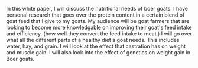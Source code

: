 In this white paper, I will discuss the nutritional needs of boer goats. I have personal research that goes over the protein content in a certain blend of goat feed that I give to my goats. My audience will be goat farmers that are looking to become more knowledgable on improving their goat's feed intake and efficiency. (how well they convert the feed intake to meat.) I will go over what all the different parts of a healthy diet a goat needs. This includes water, hay, and grain. I will look at the effect that castration has on weight and muscle gain. I will also look into the effect of genetics on weight gain in Boer goats. 
